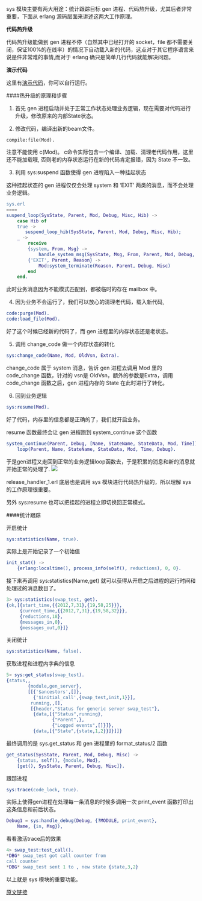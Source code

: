 sys 模块主要有两大用途：统计跟踪目标 gen 进程、代码热升级，尤其后者非常重要，下面从 erlang 源码层面来讲述这两大工作原理。


__代码热升级__

代码热升级能做到 gen 进程不停（自然其中已经打开的 socket，file 都不需要关闭，保证100%的在线率）的情况下自动载入新的代码，这点对于其它程序语言来说是件非常难的事情,而对于 erlang 确只是简单几行代码就能解决问题。

__演示代码__

这里有[演示代码](https://github.com/hoterran/erlang-hotswap-example)，你可以自行运行。

####热升级的原理和步骤

1. 首先 gen 进程启动并处于正常工作状态处理业务逻辑，现在需要对代码进行升级，修改原来的内部State状态。

2. 修改代码，编译出新的beam文件。

```elrang
compile:file(Mod).
```
注意不能使用 c(Mod)。 c命令实际包含一个编译、加载、清理老代码作用，这里还不能加载哦, 否则老的内存状态运行在新的代码肯定报错，因为 State 不一致。

3. 利用 sys:suspend 函数使得 gen 进程陷入一种挂起状态

这种挂起状态的 gen 进程仅仅会处理 system 和 ‘EXIT’ 两类的消息，而不会处理业务逻辑。
```erlang
sys.erl
====
suspend_loop(SysState, Parent, Mod, Debug, Misc, Hib) ->
    case Hib of
    true ->
       suspend_loop_hib(SysState, Parent, Mod, Debug, Misc, Hib);
    _ ->
        receive
        {system, From, Msg} ->
            handle_system_msg(SysState, Msg, From, Parent, Mod, Debug, Misc, Hib);
        {'EXIT', Parent, Reason} ->
            Mod:system_terminate(Reason, Parent, Debug, Misc)
        end
    end.
```    
此时业务消息因为不能模式匹配到，都被临时的存在 mailbox 中。

4. 因为业务不会运行了，我们可以放心的清理老代码，载入新代码,

```erlang
code:purge(Mod).
code:load_file(Mod).
```
好了这个时候已经新的代码了，而 gen 进程里的内存状态还是老状态。

5. 调用 change_code 做一个内存状态的转化

```erlang
sys:change_code(Name, Mod, OldVsn, Extra).
```
change_code 属于 system 消息，告诉 gen 进程去调用 Mod 里的 code_change 函数，针对的 vsn是 OldVsn，额外的参数是Extra，调用 code_change 函数之后，gen 进程内存的 State 在此时进行了转化。

6. 回到业务逻辑

```erlang
sys:resume(Mod).
```
好了代码，内存里的信息都是正确的了，我们就开启业务。

resume 函数最终会让 gen 进程跑到 system_continue 这个函数
```erlang
system_continue(Parent, Debug, [Name, StateName, StateData, Mod, Time]) ->
    loop(Parent, Name, StateName, StateData, Mod, Time, Debug).
```    
于是gen进程又走回到正常的业务逻辑loop函数去，于是积累的消息和新的消息就开始正常的处理了.
![](http://www.hoterran.info/wp-content/uploads/2012/07/gen_server-code_change-430x1024.png)

release_handler_1.erl 底层也是调用 sys 模块进行代码热升级的，所以理解 sys 的工作原理很重要。

另外 sys:resume 也可以把挂起的进程立即切换回正常模式。

####统计跟踪

开启统计
```erlang
sys:statistics(Name, true).
```
实际上是开始记录了一个初始值
```erlang
init_stat() -> 
    {erlang:localtime(), process_info(self(), reductions), 0, 0}.
```
接下来再调用 sys:statistics(Name,get) 就可以获得从开启之后进程的运行时间和处理过的消息数目了。
```erlang
3> sys:statistics(swap_test, get).
{ok,[{start_time,{{2012,7,31},{19,58,25}}},
     {current_time,{{2012,7,31},{19,58,32}}},
     {reductions,18},
     {messages_in,0},
     {messages_out,0}]}
```     
关闭统计
```erlang
sys:statistics(Name, false).
```
获取进程和进程内字典的信息
```erlang
5> sys:get_status(swap_test).
{status,,
        {module,gen_server},
        [[{'$ancestors',[]},
          {'$initial_call',{swap_test,init,1}}],
         running,,[],
         [{header,"Status for generic server swap_test"},
          {data,[{"Status",running},
                 {"Parent",},
                 {"Logged events",[]}]},
          {data,[{"State",{state,1,2}}]}]]}
```          
最终调用的是 sys.get_status 和 gen 进程里的 format_status/2 函数
```erlang
get_status(SysState, Parent, Mod, Debug, Misc) ->
    {status, self(), {module, Mod},
    [get(), SysState, Parent, Debug, Misc]}.
```    
跟踪进程
```erlang
sys:trace(code_lock, true).
```
实际上使得gen进程在处理每一条消息的时候多调用一次 print_event 函数打印出这条信息和前后状态。
```erlang
Debug1 = sys:handle_debug(Debug, {?MODULE, print_event},
    Name, {in, Msg}),
```    
看看激活trace后的效果
```erlang
4> swap_test:test_call().
*DBG* swap_test got call counter from
call counter
*DBG* swap_test sent 1 to , new state {state,3,2}
```
以上就是 sys 模块的重要功能。

[原文链接](http://www.hoterran.info/erlang-otp-sys-sourcecode)

